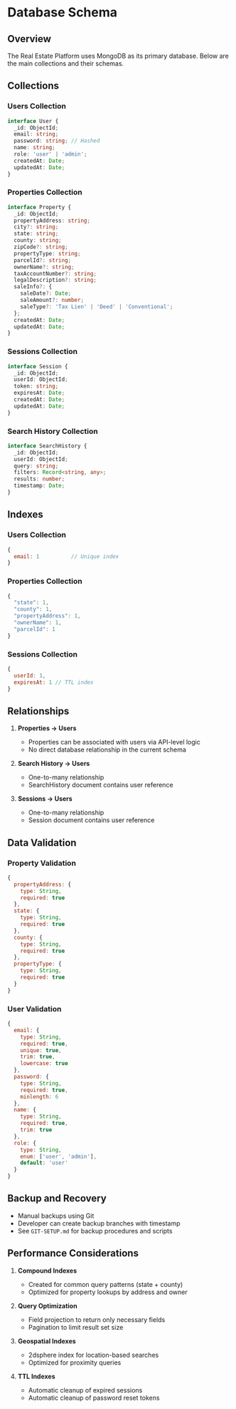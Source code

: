 # Database Schema

## Overview

The Real Estate Platform uses MongoDB as its primary database. Below are the main collections and their schemas.

## Collections

### Users Collection

```typescript
interface User {
  _id: ObjectId;
  email: string;
  password: string; // Hashed
  name: string;
  role: 'user' | 'admin';
  createdAt: Date;
  updatedAt: Date;
}
```

### Properties Collection

```typescript
interface Property {
  _id: ObjectId;
  propertyAddress: string;
  city?: string;
  state: string;
  county: string;
  zipCode?: string;
  propertyType: string;
  parcelId?: string;
  ownerName?: string;
  taxAccountNumber?: string;
  legalDescription?: string;
  saleInfo?: {
    saleDate?: Date;
    saleAmount?: number;
    saleType?: 'Tax Lien' | 'Deed' | 'Conventional';
  };
  createdAt: Date;
  updatedAt: Date;
}
```

### Sessions Collection

```typescript
interface Session {
  _id: ObjectId;
  userId: ObjectId;
  token: string;
  expiresAt: Date;
  createdAt: Date;
  updatedAt: Date;
}
```

### Search History Collection

```typescript
interface SearchHistory {
  _id: ObjectId;
  userId: ObjectId;
  query: string;
  filters: Record<string, any>;
  results: number;
  timestamp: Date;
}
```

## Indexes

### Users Collection
```javascript
{
  email: 1          // Unique index
}
```

### Properties Collection
```javascript
{
  "state": 1,
  "county": 1,
  "propertyAddress": 1,
  "ownerName": 1,
  "parcelId": 1
}
```

### Sessions Collection
```javascript
{
  userId: 1,
  expiresAt: 1 // TTL index
}
```

## Relationships

1. **Properties → Users**
   - Properties can be associated with users via API-level logic
   - No direct database relationship in the current schema

2. **Search History → Users**
   - One-to-many relationship
   - SearchHistory document contains user reference

3. **Sessions → Users**
   - One-to-many relationship
   - Session document contains user reference

## Data Validation

### Property Validation
```javascript
{
  propertyAddress: {
    type: String,
    required: true
  },
  state: {
    type: String,
    required: true
  },
  county: {
    type: String,
    required: true
  },
  propertyType: {
    type: String,
    required: true
  }
}
```

### User Validation
```javascript
{
  email: {
    type: String,
    required: true,
    unique: true,
    trim: true,
    lowercase: true
  },
  password: {
    type: String,
    required: true,
    minlength: 6
  },
  name: {
    type: String,
    required: true,
    trim: true
  },
  role: {
    type: String,
    enum: ['user', 'admin'],
    default: 'user'
  }
}
```

## Backup and Recovery

- Manual backups using Git
- Developer can create backup branches with timestamp
- See `GIT-SETUP.md` for backup procedures and scripts

## Performance Considerations

1. **Compound Indexes**
   - Created for common query patterns (state + county)
   - Optimized for property lookups by address and owner

2. **Query Optimization**
   - Field projection to return only necessary fields
   - Pagination to limit result set size

3. **Geospatial Indexes**
   - 2dsphere index for location-based searches
   - Optimized for proximity queries

4. **TTL Indexes**
   - Automatic cleanup of expired sessions
   - Automatic cleanup of password reset tokens 